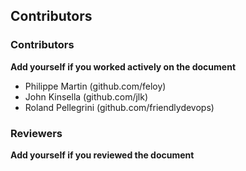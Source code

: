 ## Contributors

### Contributors

**Add yourself if you worked actively on the document**

- Philippe Martin (github.com/feloy)
- John Kinsella (github.com/jlk)
- Roland Pellegrini (github.com/friendlydevops)

### Reviewers

**Add yourself if you reviewed the document**
